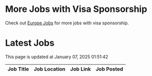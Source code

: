 # More Jobs with Visa Sponsorship

Check out [Europe Jobs](https://github.com/sureshparimi/europejobs#latest-jobs) for more jobs with visa sponsorship.

# Latest Jobs

This page is updated at January 07, 2025 01:51:42

| Job Title | Job Location | Job Link | Job Posted |
| --- | --- | --- | --- |
